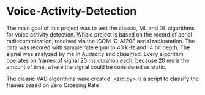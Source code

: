# Voice-Activity-Detection
The main goal of this project was to test the classic, ML and DL algorithms for voice activity detection. 
Whole project is based on the record of aerial radiocommication, received via the ICOM IC-A120E aerial radiostation.
The data was recored with sample rate equal to 40 kHz and 14 bit depth. The signal was analyzed by me in Audacity and classified.
Every algorithm operates on frames of signal 20 ms duration each, because 20 ms is the amount of time, where the signal could be considered as static.

The classic VAD algorithms were created. <zrc.py> is a script to classify the frames based on Zero Crossing Rate 
